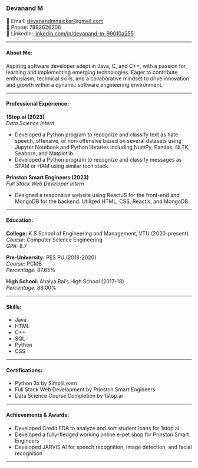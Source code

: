 ### Devanand M

📧 Email: devanandmnaicker@gmail.com  
📱 Phone: 7892626206  
🔗 LinkedIn: [linkedin.com/in/devanand-m-99010a255](https://www.linkedin.com/in/devanand-m-99010a255)  

---

#### About Me:
Aspiring software developer adept in Java, C, and C++, with a passion for learning and implementing emerging technologies. Eager to contribute enthusiasm, technical skills, and a collaborative mindset to drive innovation and growth within a dynamic software engineering environment.

---

#### Professional Experience:

**1Stop.ai (2023)**  
*Data Science Intern*  
- Developed a Python program to recognize and classify text as hate speech, offensive, or non-offensive based on several datasets using Jupyter Notebook and Python libraries including NumPy, Pandas, NLTK, Seaborn, and Matplotlib.
- Developed a Python program to recognize and classify messages as SPAM or HAM using similar tech stack.

**Prinston Smart Engineers (2023)**  
*Full Stack Web Developer Intern*  
- Designed a responsive website using ReactJS for the front-end and MongoDB for the backend. Utilized HTML, CSS, Reactjs, and MongoDB.

---

#### Education:

**College:** K S School of Engineering and Management, VTU (2020-present)  
*Course:* Computer Science Engineering  
*GPA:* 8.7  

**Pre-University:** PES PU (2018-2020)  
*Course:* PCMB  
*Percentage:* 87.65%  

**High School:** Ahalya Bai’s High School (2017-18)  
*Percentage:* 88.00%  

---

#### Skills:

- Java
- HTML
- C++
- SQL
- Python
- CSS

---

#### Certifications:

- Python 3x by SimpliLearn
- Full Stack Web Development by Prinston Smart Engineers
- Data Science Course Completion by 1stop.ai

---

#### Achievements & Awards:

- Developed Credit EDA to analyze and sort student loans for 1stop.ai
- Developed a fully-fledged working online e-pet shop for Prinston Smart Engineers
- Developed JARVIS AI for speech recognition, image detection, and facial recognition

---
